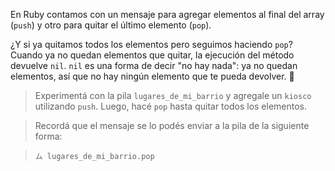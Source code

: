 En Ruby contamos con un mensaje para agregar elementos al final del array (`push`) y otro para quitar el último elemento (`pop`).

¿Y si ya quitamos todos los elementos pero seguimos haciendo `pop`? Cuando ya no quedan elementos que quitar, la ejecución del método devuelve `nil`. `nil` es una forma de decir "no hay nada": ya no quedan elementos, así que no hay ningún elemento que te pueda devolver. :triumph:

> Experimentá con la pila `lugares_de_mi_barrio` y agregale un `kiosco` utilizando `push`. Luego, hacé `pop` hasta quitar todos los elementos.

> Recordá que el mensaje se lo podés enviar a la pila de la siguiente forma:

> `ム lugares_de_mi_barrio.pop`

